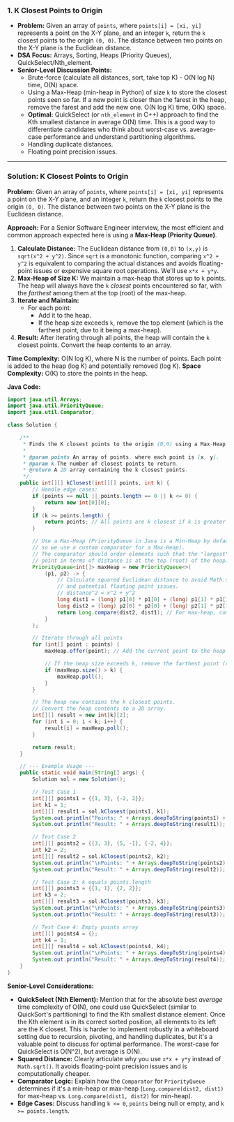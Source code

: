 ### 1. **K Closest Points to Origin**

*   **Problem:** Given an array of `points`, where `points[i] = [xi, yi]` represents a point on the X-Y plane, and an integer `k`, return the `k` closest points to the origin `(0, 0)`. The distance between two points on the X-Y plane is the Euclidean distance.
*   **DSA Focus:** Arrays, Sorting, Heaps (Priority Queues), QuickSelect/Nth_element.
*   **Senior-Level Discussion Points:**
    *   Brute-force (calculate all distances, sort, take top K) - O(N log N) time, O(N) space.
    *   Using a Max-Heap (min-heap in Python) of size `k` to store the closest points seen so far. If a new point is closer than the farest in the heap, remove the farest and add the new one. O(N log K) time, O(K) space.
    *   **Optimal:** QuickSelect (or `nth_element` in C++) approach to find the Kth smallest distance in average O(N) time. This is a good way to differentiate candidates who think about worst-case vs. average-case performance and understand partitioning algorithms.
    *   Handling duplicate distances.
    *   Floating point precision issues.
    
---
### Solution: K Closest Points to Origin 

**Problem:** Given an array of `points`, where `points[i] = [xi, yi]` represents a point on the X-Y plane, and an integer `k`, return the `k` closest points to the origin `(0, 0)`. The distance between two points on the X-Y plane is the Euclidean distance.

**Approach:**
For a Senior Software Engineer interview, the most efficient and common approach expected here is using a **Max-Heap (Priority Queue)**.

1.  **Calculate Distance:** The Euclidean distance from `(0,0)` to `(x,y)` is `sqrt(x^2 + y^2)`. Since `sqrt` is a monotonic function, comparing `x^2 + y^2` is equivalent to comparing the actual distances and avoids floating-point issues or expensive square root operations. We'll use `x*x + y*y`.
2.  **Max-Heap of Size K:** We maintain a max-heap that stores up to `k` points. The heap will always have the `k` *closest* points encountered so far, with the *farthest* among them at the top (root) of the max-heap.
3.  **Iterate and Maintain:**
    *   For each point:
        *   Add it to the heap.
        *   If the heap size exceeds `k`, remove the top element (which is the farthest point, due to it being a max-heap).
4.  **Result:** After iterating through all points, the heap will contain the `k` closest points. Convert the heap contents to an array.

**Time Complexity:** O(N log K), where N is the number of points. Each point is added to the heap (log K) and potentially removed (log K).
**Space Complexity:** O(K) to store the points in the heap.

**Java Code:**

```java
import java.util.Arrays;
import java.util.PriorityQueue;
import java.util.Comparator;

class Solution {

    /**
     * Finds the K closest points to the origin (0,0) using a Max-Heap.
     *
     * @param points An array of points, where each point is [x, y].
     * @param k The number of closest points to return.
     * @return A 2D array containing the k closest points.
     */
    public int[][] kClosest(int[][] points, int k) {
        // Handle edge cases:
        if (points == null || points.length == 0 || k <= 0) {
            return new int[0][0];
        }
        if (k >= points.length) {
            return points; // All points are k closest if k is greater than or equal to total points
        }

        // Use a Max-Heap (PriorityQueue in Java is a Min-Heap by default,
        // so we use a custom comparator for a Max-Heap).
        // The comparator should order elements such that the "largest" (farthest)
        // point in terms of distance is at the top (root) of the heap.
        PriorityQueue<int[]> maxHeap = new PriorityQueue<>(
            (p1, p2) -> {
                // Calculate squared Euclidean distance to avoid Math.sqrt()
                // and potential floating point issues.
                // distance^2 = x^2 + y^2
                long dist1 = (long) p1[0] * p1[0] + (long) p1[1] * p1[1];
                long dist2 = (long) p2[0] * p2[0] + (long) p2[1] * p2[1];
                return Long.compare(dist2, dist1); // For max-heap, compare b,a (or a-b for min-heap)
            }
        );

        // Iterate through all points
        for (int[] point : points) {
            maxHeap.offer(point); // Add the current point to the heap

            // If the heap size exceeds k, remove the farthest point (root of max-heap)
            if (maxHeap.size() > k) {
                maxHeap.poll();
            }
        }

        // The heap now contains the k closest points.
        // Convert the heap contents to a 2D array.
        int[][] result = new int[k][2];
        for (int i = 0; i < k; i++) {
            result[i] = maxHeap.poll();
        }

        return result;
    }

    // --- Example Usage ---
    public static void main(String[] args) {
        Solution sol = new Solution();

        // Test Case 1
        int[][] points1 = {{1, 3}, {-2, 2}};
        int k1 = 1;
        int[][] result1 = sol.kClosest(points1, k1);
        System.out.println("Points: " + Arrays.deepToString(points1) + ", k: " + k1);
        System.out.println("Result: " + Arrays.deepToString(result1)); // Expected: [[-2, 2]] (distance sqrt(8) vs sqrt(10))

        // Test Case 2
        int[][] points2 = {{3, 3}, {5, -1}, {-2, 4}};
        int k2 = 2;
        int[][] result2 = sol.kClosest(points2, k2);
        System.out.println("\nPoints: " + Arrays.deepToString(points2) + ", k: " + k2);
        System.out.println("Result: " + Arrays.deepToString(result2)); // Expected: [[3, 3], [-2, 4]] (distances sqrt(18), sqrt(26), sqrt(20))

        // Test Case 3: k equals points.length
        int[][] points3 = {{1, 1}, {2, 2}};
        int k3 = 2;
        int[][] result3 = sol.kClosest(points3, k3);
        System.out.println("\nPoints: " + Arrays.deepToString(points3) + ", k: " + k3);
        System.out.println("Result: " + Arrays.deepToString(result3)); // Expected: [[1,1], [2,2]] (order might vary based on heap implementation, but content is same)

        // Test Case 4: Empty points array
        int[][] points4 = {};
        int k4 = 1;
        int[][] result4 = sol.kClosest(points4, k4);
        System.out.println("\nPoints: " + Arrays.deepToString(points4) + ", k: " + k4);
        System.out.println("Result: " + Arrays.deepToString(result4)); // Expected: [[]]
    }
}
```

**Senior-Level Considerations:**

*   **QuickSelect (Nth Element):** Mention that for the absolute best *average* time complexity of O(N), one could use QuickSelect (similar to QuickSort's partitioning) to find the Kth smallest distance element. Once the Kth element is in its correct sorted position, all elements to its left are the K closest. This is harder to implement robustly in a whiteboard setting due to recursion, pivoting, and handling duplicates, but it's a valuable point to discuss for optimal performance. The worst-case for QuickSelect is O(N^2), but average is O(N).
*   **Squared Distance:** Clearly articulate why you use `x*x + y*y` instead of `Math.sqrt()`. It avoids floating-point precision issues and is computationally cheaper.
*   **Comparator Logic:** Explain how the `Comparator` for `PriorityQueue` determines if it's a min-heap or max-heap (`Long.compare(dist2, dist1)` for max-heap vs. `Long.compare(dist1, dist2)` for min-heap).
*   **Edge Cases:** Discuss handling `k <= 0`, `points` being null or empty, and `k >= points.length`.